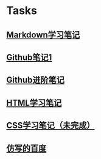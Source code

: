 # Tasks
## [Markdown学习笔记](https://githubfast.com/Jimmy-050104/Tasks/blob/main/MarkdownLearnng.md)
## [Github笔记1](https://githubfast.com/Jimmy-050104/Tasks/blob/main/GithubLearning.md)
## [Github进阶笔记](https://githubfast.com/Jimmy-050104/Tasks/blob/main/GithubLearning2.md)
## [HTML学习笔记](https://githubfast.com/Jimmy-050104/Tasks/blob/main/HTMLLearing.md)
## [CSS学习笔记（未完成）](https://githubfast.com/Jimmy-050104/Tasks/blob/main/CSSLearning.md)
## [仿写的百度]()
